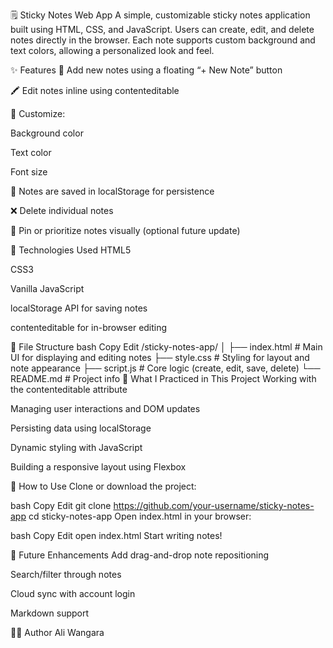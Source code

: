 🗒️ Sticky Notes Web App
A simple, customizable sticky notes application built using HTML, CSS, and JavaScript.
Users can create, edit, and delete notes directly in the browser. Each note supports custom background and text colors, allowing a personalized look and feel.

✨ Features
📝 Add new notes using a floating “+ New Note” button

🖍️ Edit notes inline using contenteditable

🎨 Customize:

Background color

Text color

Font size

💾 Notes are saved in localStorage for persistence

❌ Delete individual notes

📌 Pin or prioritize notes visually (optional future update)

🚀 Technologies Used
HTML5

CSS3

Vanilla JavaScript

localStorage API for saving notes

contenteditable for in-browser editing

📁 File Structure
bash
Copy
Edit
/sticky-notes-app/
│
├── index.html          # Main UI for displaying and editing notes
├── style.css           # Styling for layout and note appearance
├── script.js           # Core logic (create, edit, save, delete)
└── README.md           # Project info
🧠 What I Practiced in This Project
Working with the contenteditable attribute

Managing user interactions and DOM updates

Persisting data using localStorage

Dynamic styling with JavaScript

Building a responsive layout using Flexbox

🔧 How to Use
Clone or download the project:

bash
Copy
Edit
git clone https://github.com/your-username/sticky-notes-app
cd sticky-notes-app
Open index.html in your browser:

bash
Copy
Edit
open index.html
Start writing notes!

📌 Future Enhancements
Add drag-and-drop note repositioning

Search/filter through notes

Cloud sync with account login

Markdown support


🧑‍💻 Author
Ali Wangara



